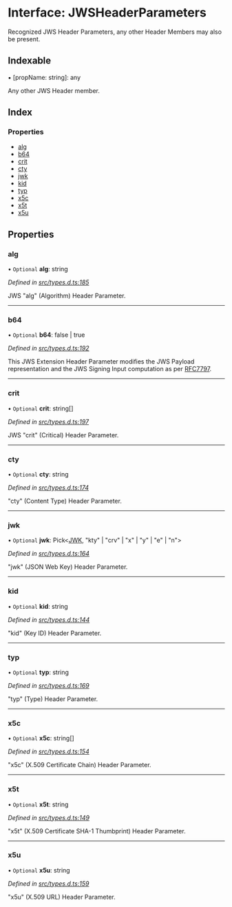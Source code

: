# Interface: JWSHeaderParameters

Recognized JWS Header Parameters, any other Header Members
may also be present.

## Indexable

▪ [propName: string]: any

Any other JWS Header member.

## Index

### Properties

* [alg](_types_d_.jwsheaderparameters.md#alg)
* [b64](_types_d_.jwsheaderparameters.md#b64)
* [crit](_types_d_.jwsheaderparameters.md#crit)
* [cty](_types_d_.jwsheaderparameters.md#cty)
* [jwk](_types_d_.jwsheaderparameters.md#jwk)
* [kid](_types_d_.jwsheaderparameters.md#kid)
* [typ](_types_d_.jwsheaderparameters.md#typ)
* [x5c](_types_d_.jwsheaderparameters.md#x5c)
* [x5t](_types_d_.jwsheaderparameters.md#x5t)
* [x5u](_types_d_.jwsheaderparameters.md#x5u)

## Properties

### alg

• `Optional` **alg**: string

*Defined in [src/types.d.ts:185](https://github.com/panva/jose/blob/v3.0.0/src/types.d.ts#L185)*

JWS "alg" (Algorithm) Header Parameter.

___

### b64

• `Optional` **b64**: false \| true

*Defined in [src/types.d.ts:192](https://github.com/panva/jose/blob/v3.0.0/src/types.d.ts#L192)*

This JWS Extension Header Parameter modifies the JWS Payload
representation and the JWS Signing Input computation as per
[RFC7797](https://tools.ietf.org/html/rfc7797).

___

### crit

• `Optional` **crit**: string[]

*Defined in [src/types.d.ts:197](https://github.com/panva/jose/blob/v3.0.0/src/types.d.ts#L197)*

JWS "crit" (Critical) Header Parameter.

___

### cty

• `Optional` **cty**: string

*Defined in [src/types.d.ts:174](https://github.com/panva/jose/blob/v3.0.0/src/types.d.ts#L174)*

"cty" (Content Type) Header Parameter.

___

### jwk

• `Optional` **jwk**: Pick\<[JWK](_types_d_.jwk.md), \"kty\" \| \"crv\" \| \"x\" \| \"y\" \| \"e\" \| \"n\">

*Defined in [src/types.d.ts:164](https://github.com/panva/jose/blob/v3.0.0/src/types.d.ts#L164)*

"jwk" (JSON Web Key) Header Parameter.

___

### kid

• `Optional` **kid**: string

*Defined in [src/types.d.ts:144](https://github.com/panva/jose/blob/v3.0.0/src/types.d.ts#L144)*

"kid" (Key ID) Header Parameter.

___

### typ

• `Optional` **typ**: string

*Defined in [src/types.d.ts:169](https://github.com/panva/jose/blob/v3.0.0/src/types.d.ts#L169)*

"typ" (Type) Header Parameter.

___

### x5c

• `Optional` **x5c**: string[]

*Defined in [src/types.d.ts:154](https://github.com/panva/jose/blob/v3.0.0/src/types.d.ts#L154)*

"x5c" (X.509 Certificate Chain) Header Parameter.

___

### x5t

• `Optional` **x5t**: string

*Defined in [src/types.d.ts:149](https://github.com/panva/jose/blob/v3.0.0/src/types.d.ts#L149)*

"x5t" (X.509 Certificate SHA-1 Thumbprint) Header Parameter.

___

### x5u

• `Optional` **x5u**: string

*Defined in [src/types.d.ts:159](https://github.com/panva/jose/blob/v3.0.0/src/types.d.ts#L159)*

"x5u" (X.509 URL) Header Parameter.
